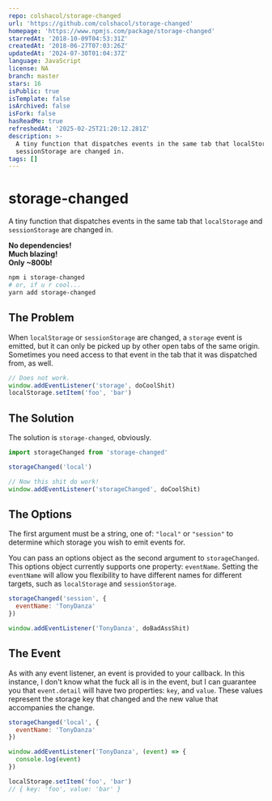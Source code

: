 ```yaml
---
repo: colshacol/storage-changed
url: 'https://github.com/colshacol/storage-changed'
homepage: 'https://www.npmjs.com/package/storage-changed'
starredAt: '2018-10-09T04:53:31Z'
createdAt: '2018-06-27T07:03:26Z'
updatedAt: '2024-07-30T01:04:37Z'
language: JavaScript
license: NA
branch: master
stars: 16
isPublic: true
isTemplate: false
isArchived: false
isFork: false
hasReadMe: true
refreshedAt: '2025-02-25T21:20:12.281Z'
description: >-
  A tiny function that dispatches events in the same tab that localStorage and
  sessionStorage are changed in.
tags: []
---
```


# storage-changed

A tiny function that dispatches events in the same tab that `localStorage` and `sessionStorage` are changed in.

**No dependencies!**  
**Much blazing!**  
**Only ~800b!**

```sh
npm i storage-changed
# or, if u r cool...
yarn add storage-changed
```

## The Problem

When `localStorage` or `sessionStorage` are changed, a `storage` event is emitted, but it can only be picked up by other open tabs of the same origin. Sometimes you need access to that event in the tab that it was dispatched from, as well.

```js
// Does not work.
window.addEventListener('storage', doCoolShit)
localStorage.setItem('foo', 'bar')
```

## The Solution

The solution is `storage-changed`, obviously.

```js
import storageChanged from 'storage-changed'

storageChanged('local')

// Now this shit do work!
window.addEventListener('storageChanged', doCoolShit)
```

## The Options

The first argument must be a string, one of: `"local"` or `"session"` to determine which storage you wish to emit events for.

You can pass an options object as the second argument to `storageChanged`. This options object currently supports one property: `eventName`. Setting the `eventName` will allow you flexibility to have different names for different targets, such as `localStorage` and `sessionStorage`.

```js
storageChanged('session', {
  eventName: 'TonyDanza'
})

window.addEventListener('TonyDanza', doBadAssShit)
```

## The Event

As with any event listener, an event is provided to your callback. In this instance, I don't know what the fuck all is in the event, but I can guarantee you that `event.detail` will have two properties: `key`, and `value`. These values represent the storage key that changed and the new value that accompanies the change.

```js
storageChanged('local', {
  eventName: 'TonyDanza'
})

window.addEventListener('TonyDanza', (event) => {
  console.log(event)
})

localStorage.setItem('foo', 'bar')
// { key: 'foo', value: 'bar' }
```
